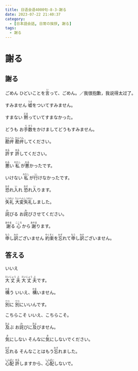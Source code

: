 ```yaml
---
title: 日语会语4000句-8-3-謝る
date: 2023-07-22 21:40:37
category:
  - [日本語会話, 日常の挨拶, 謝る]
tags:
  - 謝る
---
```


# 謝る

## 謝る

<ruby>ごめん</ruby>
<ruby>ひどいことを<rt></rt>言<rt>い</rt>って、ごめん。／我很抱歉，我说得太过了。</ruby>

<!-- more -->

<ruby>すみません</ruby>
<ruby>嘘<rt>うそ</rt>をついてすみません。</ruby>

<ruby>すまない</ruby>
<ruby>黙<rt>だま</rt>っていてすまなかった。</ruby>

<ruby>どうも</ruby>
<ruby>お<rt></rt>手<rt>て</rt>数<rt>すう</rt>をかけましてどうもすみません。</ruby>

<ruby>勘<rt>かん</rt>弁<rt>べん</rt></ruby>
<ruby>勘<rt>かん</rt>弁<rt>べん</rt>してください。</ruby>

<ruby>許<rt>ゆる</rt>す</ruby>
<ruby>許<rt>ゆる</rt>してください。</ruby>

<ruby>悪<rt>わる</rt>い</ruby>
<ruby>私<rt>わたし</rt>が<rt></rt>悪<rt>わる</rt>かったです。</ruby>

<ruby>いけない</ruby>
<ruby>私<rt>わたし</rt>が<rt></rt>行<rt>い</rt>けなかったです。</ruby>

<ruby>恐<rt>おそ</rt>れ<rt></rt>入<rt>い</rt>れ</ruby>
<ruby>恐<rt>おそ</rt>れ<rt></rt>入<rt>い</rt>ります。</ruby>

<ruby>失<rt>しつ</rt>礼<rt>れい</rt></ruby>
<ruby>大<rt>たい</rt>変<rt>へん</rt>失<rt>しつ</rt>礼<rt>れい</rt>しました。</ruby>

<ruby>詫<rt>わ</rt>びる</ruby>
<ruby>お<rt></rt>詫<rt>わ</rt>びさせてください。</ruby>

<ruby>謝<rt>あやま</rt>る</ruby>
<ruby>心<rt>こころ</rt>から<rt></rt>謝<rt>あやま</rt>ります。</ruby>

<ruby>申<rt>もう</rt>し<rt></rt>訳<rt>わけ</rt>ございません</ruby>
<ruby>約<rt>やく</rt>束<rt>そく</rt>を<rt></rt>忘<rt>わす</rt>れて<rt></rt>申<rt>もう</rt>し<rt></rt>訳<rt>わけ</rt>ございません。</ruby>


## 答える

<ruby>いいえ</ruby>

<ruby>大<rt>だい</rt>丈<rt>じょう</rt>夫<rt>ぶ</rt></ruby>
<ruby>大<rt>だい</rt>丈<rt>じょう</rt>夫<rt>ぶ</rt>です。</ruby>

<ruby>構<rt>かま</rt>う</ruby>
<ruby>いいえ、<rt></rt>構<rt>かま</rt>いません。</ruby>

<ruby>別<rt>べつ</rt>に</ruby>
<ruby>別<rt>べつ</rt>にいいんです。</ruby>

<ruby>こちらこそ</ruby>
<ruby>いいえ、こちらこそ。</ruby>

<ruby>及<rt>およ</rt>ぶ</ruby>
<ruby>お<rt></rt>詫<rt>わ</rt>びに<rt></rt>及<rt>およ</rt>びません。</ruby>

<ruby>気<rt>き</rt>にしない</ruby>
<ruby>そんなに<rt></rt>気<rt>き</rt>にしないでください。</ruby>

<ruby>忘<rt>わす</rt>れる</ruby>
<ruby>そんなことはもう<rt></rt>忘<rt>わす</rt>れました。</ruby>

<ruby>心<rt>しん</rt>配<rt>ぱい</rt></ruby>
<ruby>許<rt>ゆる</rt>しますから、<rt></rt>心<rt>しん</rt>配<rt>ぱい</rt>しないで。</ruby>

